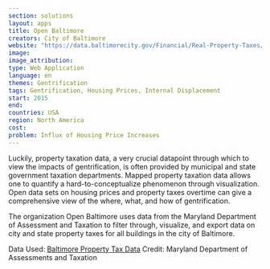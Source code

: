 ```yaml
---
section: solutions
layout: apps
title: Open Baltimore 
creators: City of Baltimore 
website: "https://data.baltimorecity.gov/Financial/Real-Property-Taxes/27w9-urtv"
image: 
image_attribution:
type: Web Application
language: en
themes: Gentrification
tags: Gentrification, Housing Prices, Internal Displacement
start: 2015
end: 
countries: USA
region: North America
cost:
problem: Influx of Housing Price Increases
---
```

Luckily, property taxation data, a very crucial datapoint through which to view the impacts of gentrification, is often provided by municipal and state government taxation departments. Mapped property taxation data allows one to quantify a hard-to-conceptualize phenomenon through visualization. Open data sets on housing prices and property taxes overtime can give a comprehensive view of the where, what, and how of gentrification. 

The organization Open Baltimore uses data from the Maryland Department of Assessment and Taxation to filter through, visualize, and export data on city and state property taxes for all buildings in the city of Baltimore.

Data Used: [Baltimore Property Tax Data](http://sdat.resiusa.org/RealProperty/Pages/default.aspx)
Credit: Maryland Department of Assessments and Taxation
